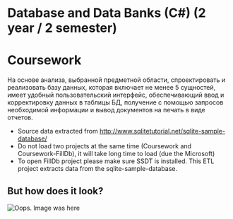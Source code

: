 # Database and Data Banks (C#) (2 year / 2 semester)

# Coursework

На основе анализа, выбранной предметной области, спроектировать и реализовать базу данных, которая включает не менее 5 сущностей, имеет удобный пользовательский интерфейс, обеспечивающий ввод и корректировку данных в таблицы БД, получение с помощью запросов необходимой информации и вывод документов на печать в виде отчетов.

* Source data extracted from http://www.sqlitetutorial.net/sqlite-sample-database/
* Do not load two projects at the same time (Coursework and Coursework-FillDb), it will take long time to load (due the Microsoft)
* To open FillDb project please make sure SSDT is installed. This ETL project extracts data from the sqlite-sample-database.
  
## But how does it look?
![Oops. Image was here](https://gitlab.com/dv1x3r/tti-computer-science/raw/master/II.%20Second%20Year/cs-database-and-data-banks/screenshot.png)
